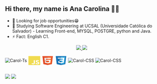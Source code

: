 ## Hi there, my name is Ana Carolina 👩‍💻


- 🔭 Looking for job opportunities😁
- 🌱 Studying Software Engineering at UCSAL (Universidade Católica do Salvador) - Learning Front-end, MYSQL, POSTGRE, python and Java.
- ⚡ Fact: English C1.
<div align="center">
  <a href="https://github.com/carolvb7">
    <img height="160em" src="https://github-readme-stats.vercel.app/api?username=carolvb7&show_icons=true&theme=transparent&hide_rank=true">
    <img height="160em" src="https://github-readme-stats.vercel.app/api/top-langs/?username=carolvb7&langs_count=8&theme=transparent&layout=compact"> 
  </a>
</div>
    
<div style="display: inline_block"><br>
  <img align="center" alt="Carol-Ts" height="30" width="40" src="https://cdn.jsdelivr.net/gh/devicons/devicon@latest/icons/java/java-original.svg">
  <img align="center" alt="Carol-Js" height="30" width="40" src="https://raw.githubusercontent.com/devicons/devicon/master/icons/javascript/javascript-plain.svg">
  <img align="center" alt="Carol-HTML" height="30" width="40" src="https://raw.githubusercontent.com/devicons/devicon/master/icons/html5/html5-original.svg">
  <img align="center" alt="Carol-CSS" height="30" width="40" src="https://raw.githubusercontent.com/devicons/devicon/master/icons/css3/css3-original.svg">
  <img  align="center" alt="Carol-CSS" height="30" width="40" src="https://cdn.jsdelivr.net/gh/devicons/devicon@latest/icons/python/python-original.svg" />
  <img  align="center" alt="Carol-CSS" height="30" width="40" src="https://cdn.jsdelivr.net/gh/devicons/devicon@latest/icons/azuresqldatabase/azuresqldatabase-original.svg" />
</div>

##
 
<div>
  <a href = "mailto:anacarolina.vilasboas16@gmail.com"><img src="https://img.shields.io/badge/-Gmail-%23333?style=for-the-badge&logo=gmail&logoColor=white" target="_blank"></a>
  <a href="https://www.linkedin.com/in/anacarolina-vilasboas" target="_blank"><img src="https://img.shields.io/badge/-LinkedIn-%230077B5?style=for-the-badge&logo=linkedin&logoColor=white" target="_blank"></a> 
  
</div>
